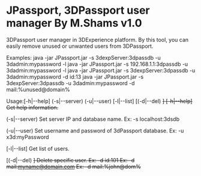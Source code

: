 # JPassport, 3DPassport user manager By M.Shams v1.0
3DPassport user manager in 3DExperience platform.
By this tool, you can easily remove unused or unwanted users from 3DPassport.

Examples:
    java -jar JPassport.jar -s 3dexpServer:3dpassdb -u 3dadmin:mypassword -l
    java -jar JPassport.jar -s 192.168.1.1:3dpassdb -u 3dadmin:mypassword -l
    java -jar JPassport.jar -s 3dexpServer:3dpassdb -u 3dadmin:mypassword -d id:13
    java -jar JPassport.jar -s 3dexpServer:3dpassdb -u 3dadmin:mypassword -d mail:%unused@domain%


Usage:[-h|--help] (-s|--server) <server> (-u|--user) <user> [-l|--list] [(-d|--del) <del>]
  [-h|--help]
        Get help information.

  (-s|--server) <server>
        Set server IP and database name.
        Ex: -s localhost:3dsdb

  (-u|--user) <user>
        Set username and password of 3dPassport database.
        Ex: -u x3d:myPassword

  [-l|--list]
        Get list of users.

  [(-d|--del) <del>]
        Delete specific user.
        Ex: -d id:101
        Ex: -d mail:myname@domain.com
        Ex: -d mail:%john@dom%
